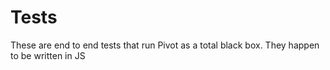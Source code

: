 # Tests

These are end to end tests that run Pivot as a total black box. They happen to be written in JS
